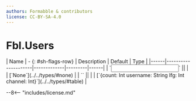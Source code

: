 ```yaml
---
authors: Formabble & contributors
license: CC-BY-SA-4.0
---
```



# Fbl.Users

<div class="sh-parameters" markdown="1">
| Name | - {: #sh-flags-row} | Description | Default | Type |
|------|---------------------|-------------|---------|------|
| `<input>` || | | [`None`](../../types/#none) |
| `<output>` || | | [`{count: Int username: String lfg: Int channel: Int}`](../../types/#table) |

</div>



--8<-- "includes/license.md"

